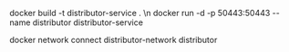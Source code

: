docker build -t distributor-service . \n
docker run -d -p 50443:50443 --name distributor distributor-service

docker network connect distributor-network distributor
